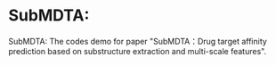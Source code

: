 # SubMDTA:

SubMDTA: The codes demo for paper "SubMDTA：Drug target affinity prediction based on substructure extraction and multi-scale features".


